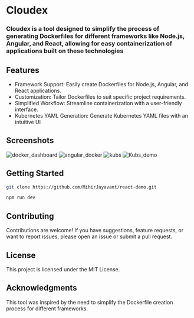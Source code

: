 # Cloudex

### Cloudex is a tool designed to simplify the process of generating Dockerfiles for different frameworks like Node.js, Angular, and React, allowing for easy containerization of applications built on these technologies

## Features

- Framework Support: Easily create Dockerfiles for Node.js, Angular, and React applications.
- Customization: Tailor Dockerfiles to suit specific project requirements.
- Simplified Workflow: Streamline containerization with a user-friendly interface.
- Kubernetes YAML Generation: Generate Kubernetes YAML files with an intuitive UI

## Screenshots

![docker_dashboard](https://github.com/MihirJayavant/react-demo/assets/20705365/b01dedd9-40bb-403b-91c5-57b57e148f7f)
![angular_docker](https://github.com/MihirJayavant/react-demo/assets/20705365/de4e91fe-6264-4638-b58c-46f504cb7cbc)
![kubs](https://github.com/MihirJayavant/react-demo/assets/20705365/7b5b348c-0371-455e-9b9e-41a0baa325d4)
![Kubs_demo](https://github.com/MihirJayavant/react-demo/assets/20705365/a6cfe748-7edf-4f96-82e7-815c0e2d8356)

## Getting Started

```bash
git clone https://github.com/MihirJayavant/react-demo.git
```

```bash
npm run dev
```

## Contributing

Contributions are welcome! If you have suggestions, feature requests, or want to report issues, please open an issue or submit a pull request.

## License

This project is licensed under the MIT License.

## Acknowledgments

This tool was inspired by the need to simplify the Dockerfile creation process for different frameworks.
